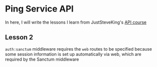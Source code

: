 # Ping Service API

In here, I will write the lessons I learn from JustSteveKing's [API course](https://apiacademy.treblle.com/laravel-api-course/intro-and-setup)

## Lesson 2

`auth:sanctum` middleware requires the `web` routes to be specified because some session information is set up automatically via web, which are required by the Sanctum middleware